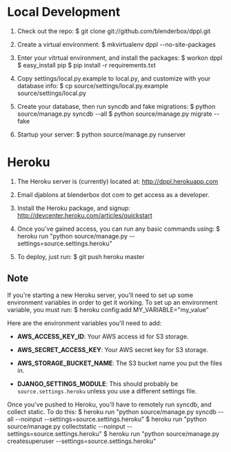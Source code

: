 # Local Development
1.  Check out the repo:
        $ git clone git://github.com/blenderbox/dppl.git

1.  Create a virtual environment:
        $ mkvirtualenv dppl --no-site-packages

1.  Enter your vitrtual environment, and install the packages:
        $ workon dppl
        $ easy_install pip
        $ pip install -r requirements.txt

1.  Copy settings/local.py.example to local.py, and customize with your
    database info:
        $ cp source/settings/local.py.example source/settings/local.py

1.  Create your database, then run syncdb and fake migrations:
        $ python source/manage.py syncdb --all
        $ python source/manage.py migrate --fake

1.  Startup your server:
        $ python source/manage.py runserver


# Heroku
1.  The Heroku server is (currently) located at: http://dppl.herokuapp.com

1.  Email djablons at blenderbox dot com to get access as a developer.

1.  Install the Heroku package, and signup: http://devcenter.heroku.com/articles/quickstart

1.  Once you've gained access, you can run any basic commands using:
        $ heroku run "python source/manage.py <some command> --settings=source.settings.heroku"

1.  To deploy, just run:
        $ git push heroku master


## Note
If you're starting a new Heroku server, you'll need to set up some
environment variables in order to get it working. To set up an
environment variable, you must run:
    $ heroku config:add MY_VARIABLE="my_value"

Here are the environment variables you'll need to add:
*   **AWS_ACCESS_KEY_ID**: Your AWS access id for S3 storage.

*   **AWS_SECRET_ACCESS_KEY**: Your AWS secret key for S3 storage.

*   **AWS_STORAGE_BUCKET_NAME**: The S3 bucket name you put the files
    in.

*   **DJANGO_SETTINGS_MODULE**: This should probably be `source.settings.heroku`
    unless you use a different settings file.

Once you've pushed to Heroku, you'll have to remotely run syncdb, and
collect static. To do this:
    $ heroku run "python source/manage.py syncdb --all --noinput --settings=source.settings.heroku"
    $ heroku run "python source/manage.py collectstatic --noinput --settings=source.settings.heroku"
    $ heroku run "python source/manage.py createsuperuser --settings=source.settings.heroku"
